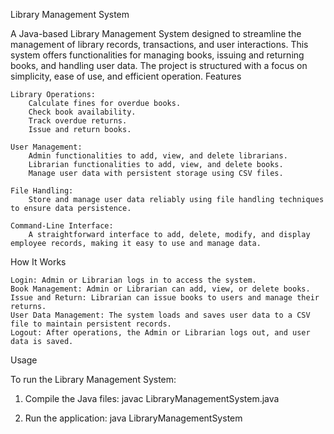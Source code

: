Library Management System

A Java-based Library Management System designed to streamline the management of library records, transactions, and user interactions. This system offers functionalities for managing books, issuing and returning books, and handling user data. The project is structured with a focus on simplicity, ease of use, and efficient operation.
Features

    Library Operations:
        Calculate fines for overdue books.
        Check book availability.
        Track overdue returns.
        Issue and return books.

    User Management:
        Admin functionalities to add, view, and delete librarians.
        Librarian functionalities to add, view, and delete books.
        Manage user data with persistent storage using CSV files.

    File Handling:
        Store and manage user data reliably using file handling techniques to ensure data persistence.

    Command-Line Interface:
        A straightforward interface to add, delete, modify, and display employee records, making it easy to use and manage data.

How It Works

    Login: Admin or Librarian logs in to access the system.
    Book Management: Admin or Librarian can add, view, or delete books.
    Issue and Return: Librarian can issue books to users and manage their returns.
    User Data Management: The system loads and saves user data to a CSV file to maintain persistent records.
    Logout: After operations, the Admin or Librarian logs out, and user data is saved.

Usage

To run the Library Management System:
1. Compile the Java files:
   javac LibraryManagementSystem.java

2. Run the application:
   java LibraryManagementSystem
